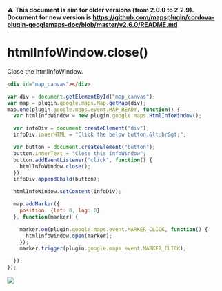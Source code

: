 :warning: **This document is aim for older versions (from 2.0.0 to 2.2.9).
Document for new version is https://github.com/mapsplugin/cordova-plugin-googlemaps-doc/blob/master/v2.6.0/README.md**

# htmlInfoWindow.close()

Close the htmlInfoWindow.

```html
<div id="map_canvas"></div>
```

```js
var div = document.getElementById("map_canvas");
var map = plugin.google.maps.Map.getMap(div);
map.one(plugin.google.maps.event.MAP_READY, function() {
  var htmlInfoWindow = new plugin.google.maps.HtmlInfoWindow();

  var infoDiv = document.createElement("div");
  infoDiv.innerHTML = "Click the below button.&lt;br&gt;";

  var button = document.createElement("button");
  button.innerText = "Close this infoWindow";
  button.addEventListener("click", function() {
    htmlInfoWindow.close();
  });
  infoDiv.appendChild(button);

  htmlInfoWindow.setContent(infoDiv);

  map.addMarker({
    position: {lat: 0, lng: 0}
  }, function(marker) {

    marker.on(plugin.google.maps.event.MARKER_CLICK, function() {
      htmlInfoWindow.open(marker);
    });
    marker.trigger(plugin.google.maps.event.MARKER_CLICK);

  });
});
```

![](image.gif)
